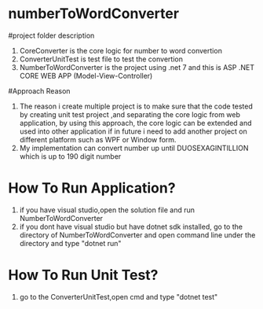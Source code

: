 # numberToWordConverter
#project folder description<br/>
1. CoreConverter is the core logic for number to word convertion
2. ConverterUnitTest is test file to test the convertion
3. NumberToWordConverter is the project using .net 7 and this is ASP .NET CORE WEB APP (Model-View-Controller)

#Approach Reason<br/>
1. The reason i create multiple project is to make sure that the code tested by creating unit test project ,and separating the core logic from web application,
by using this approach, the core logic can be extended and used into other application if in future i need to add another project on different platform such as WPF or Window form.
2. My implementation can convert number up until DUOSEXAGINTILLION which is up to 190 digit number

# How To Run Application?
1. if you have visual studio,open the solution file and run NumberToWordConverter
2. if you dont have visual studio but have dotnet sdk installed, go to the directory of  NumberToWordConverter and open command line under the directory and type "dotnet run"


# How To Run Unit Test?
1. go to the ConverterUnitTest,open cmd and type "dotnet test"
